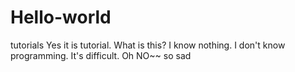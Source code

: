 # Hello-world
tutorials
Yes it is tutorial. What is this? I know nothing. I don't know programming. It's difficult. Oh NO~~ so sad 
